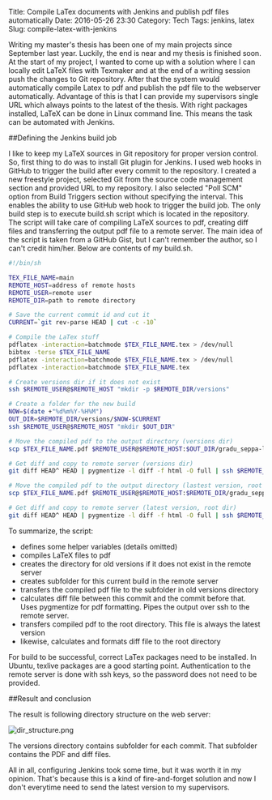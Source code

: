 Title: Compile LaTex documents with Jenkins and publish pdf files automatically
Date: 2016-05-26 23:30
Category: Tech
Tags: jenkins, latex
Slug: compile-latex-with-jenkins

Writing my master's thesis has been one of my main projects since September last year. Luckily, the end is near and my thesis is finished soon. At the start of my project, I wanted to come up with a solution where I can locally edit LaTeX files with Texmaker and at the end of a writing session push the changes to Git repository. After that the system would automatically compile Latex to pdf and publish the pdf file to the webserver automatically. Advantage of this is that I can provide my supervisors single URL which always points to the latest of the thesis. With right packages installed, LaTeX can be done in Linux command line. This means the task can be automated with Jenkins.

##Defining the Jenkins build job

I like to keep my LaTeX sources in Git repository for proper version control. So, first thing to do was to  install Git plugin for Jenkins. I used web hooks in GitHub to trigger the build after every commit to the repository. I created a new freestyle project, selected Git from the source code management section and provided URL to my repository. I also selected "Poll SCM" option from Build Triggers section without specifying the interval. This enables the ability to use GitHub web hook to trigger the build job. The only build step is to execute build.sh script which is located in the repository. The script will take care of compiling LaTeX sources to pdf, creating diff files and transferring the output pdf file to a remote server. The main idea of the script is taken from a GitHub Gist, but I can't remember the author, so I can't credit him/her. Below are contents of my build.sh.

```bash
#!/bin/sh

TEX_FILE_NAME=main
REMOTE_HOST=address of remote hosts
REMOTE_USER=remote user
REMOTE_DIR=path to remote directory

# Save the current commit id and cut it
CURRENT=`git rev-parse HEAD | cut -c -10`

# Compile the LaTex stuff
pdflatex -interaction=batchmode $TEX_FILE_NAME.tex > /dev/null
bibtex -terse $TEX_FILE_NAME
pdflatex -interaction=batchmode $TEX_FILE_NAME.tex > /dev/null
pdflatex -interaction=batchmode $TEX_FILE_NAME.tex

# Create versions dir if it does not exist
ssh $REMOTE_USER@$REMOTE_HOST "mkdir -p $REMOTE_DIR/versions"

# Create a folder for the new build
NOW=$(date +"%d%m%Y-%H%M")
OUT_DIR=$REMOTE_DIR/versions/$NOW-$CURRENT
ssh $REMOTE_USER@$REMOTE_HOST "mkdir $OUT_DIR"

# Move the compiled pdf to the output directory (versions dir)
scp $TEX_FILE_NAME.pdf $REMOTE_USER@$REMOTE_HOST:$OUT_DIR/gradu_seppa-lassila_$NOW-$CURRENT.pdf

# Get diff and copy to remote server (versions dir)
git diff HEAD^ HEAD | pygmentize -l diff -f html -O full | ssh $REMOTE_USER@$REMOTE_HOST " cat > \"$OUT_DIR\"/diff-\"$CURRENT\".html "

# Move the compiled pdf to the output directory (lastest version, root dir)
scp $TEX_FILE_NAME.pdf $REMOTE_USER@$REMOTE_HOST:$REMOTE_DIR/gradu_seppa-lassila_latest.pdf

# Get diff and copy to remote server (latest version, root dir)
git diff HEAD^ HEAD | pygmentize -l diff -f html -O full | ssh $REMOTE_USER@$REMOTE_HOST " cat > \"$REMOTE_DIR\"/diff-latest.html "

```

To summarize, the script:

- defines some helper variables (details omitted)
- compiles LaTeX files to pdf
- creates the directory for old versions if it does not exist in the remote server
- creates subfolder for this current build in the remote server
- transfers the compiled pdf file to the subfolder in old versions directory
- calculates diff file between this commit and the commit before that. Uses pygmentize for pdf formatting. Pipes the output over ssh to the remote server.
- transfers compiled pdf to the root directory. This file is always the latest version
- likewise, calculates and formats diff file to the root directory

For build to be successful, correct LaTex packages need to be installed. In Ubuntu, texlive packages are a good starting point. Authentication to the remote server is done with ssh keys, so the password does not need to be provided.

##Result and conclusion

The result is following directory structure on the web server:

![dir_structure.png](../../images/dir_structure.png)

The versions directory contains subfolder for each commit. That subfolder contains the PDF and diff files.

All in all, configuring Jenkins took some time, but it was worth it in my opinion. That's because this is a kind of fire-and-forget solution and now I don't everytime need to send the latest version to my supervisors.
